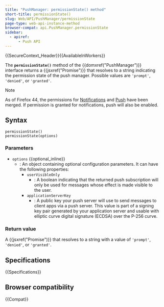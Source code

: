 ```yaml
---
title: "PushManager: permissionState() method"
short-title: permissionState()
slug: Web/API/PushManager/permissionState
page-type: web-api-instance-method
browser-compat: api.PushManager.permissionState
sidebar:
  - apiref:
      - Push API
---
```


{{SecureContext_Header}}{{AvailableInWorkers}}

The **`permissionState()`** method of the
{{domxref("PushManager")}} interface returns a {{jsxref("Promise")}} that resolves to a
string indicating the permission state of the push manager. Possible
values are `'prompt'`, `'denied'`, or `'granted'`.

> [!NOTE]
> As of Firefox 44, the permissions for [Notifications](/en-US/docs/Web/API/Notifications_API) and [Push](/en-US/docs/Web/API/Push_API) have been merged. If permission is
> granted for notifications, push will also be enabled.

## Syntax

```js-nolint
permissionState()
permissionState(options)
```

### Parameters

- `options` {{optional_inline}}
  - : An object containing optional configuration parameters. It can have the following
    properties:
    - `userVisibleOnly`
      - : A boolean indicating that the returned push
        subscription will only be used for messages whose effect is made visible to the
        user.
    - `applicationServerKey`
      - : A public key your push server will use to
        send messages to client apps via a push server. This value is part of a signing
        key pair generated by your application server and usable with elliptic curve
        digital signature (ECDSA) over the P-256 curve.

### Return value

A {{jsxref("Promise")}} that resolves to a string with a value of
`'prompt'`, `'denied'`, or `'granted'`.

## Specifications

{{Specifications}}

## Browser compatibility

{{Compat}}
